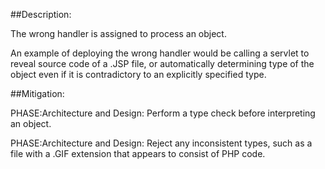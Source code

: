 ##Description:

The wrong handler is assigned to process an object.

An example of deploying the wrong handler would be calling a servlet to reveal source code of a .JSP file, or automatically determining type of the object even if it is contradictory to an explicitly specified type.

##Mitigation:


PHASE:Architecture and Design:
Perform a type check before interpreting an object.

PHASE:Architecture and Design:
Reject any inconsistent types, such as a file with a .GIF extension that appears to consist of PHP code.

